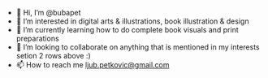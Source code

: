 - 👋 Hi, I’m @bubapet
- 👀 I’m interested in digital arts & illustrations, book illustration & design
- 🌱 I’m currently learning how to do complete book visuals and print preparations
- 💞️ I’m looking to collaborate on anything that is mentioned in my interests setion 2 rows above :)
- 📫 How to reach me ljub.petkovic@gmail.com

<!---
bubapet/bubapet is a ✨ special ✨ repository because its `README.md` (this file) appears on your GitHub profile.
You can click the Preview link to take a look at your changes.
--->

